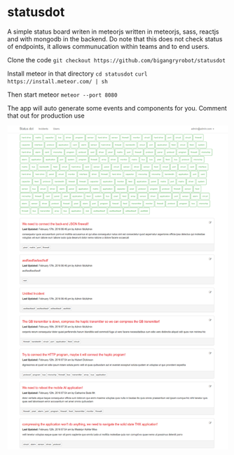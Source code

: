 # statusdot

A simple status board writen in meteorjs written in meteorjs, sass, reactjs and with mongodb in the backend. Do note that this does not check status of endpoints, it allows communucation within teams and to end users.

Clone the code
`git checkout https://github.com/bigangryrobot/statusdot`

Install meteor in that directory
`cd statusdot`
`curl https://install.meteor.com/ | sh`

Then start meteor
`meteor --port 8080`

The app will auto generate some events and components for you. Comment that out for production use

![Alt text](/screenshot.png "Screenshot")

